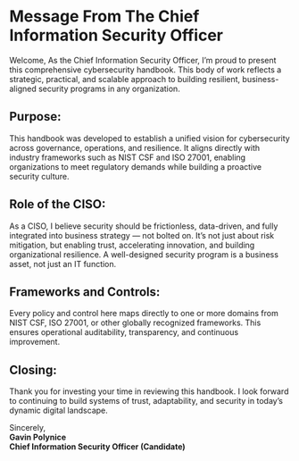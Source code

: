 # Message From The Chief Information Security Officer

Welcome, As the Chief Information Security Officer, I’m proud to present this comprehensive cybersecurity handbook. This body of work reflects a strategic, practical, and scalable approach to building resilient, business-aligned security programs in any organization.

## Purpose:
This handbook was developed to establish a unified vision for cybersecurity across governance, operations, and resilience. It aligns directly with industry frameworks such as NIST CSF and ISO 27001, enabling organizations to meet regulatory demands while building a proactive security culture. 


## Role of the CISO:
As a CISO, I believe security should be frictionless, data-driven, and fully integrated into business strategy — not bolted on. It’s not just about risk mitigation, but enabling trust, accelerating innovation, and building organizational resilience. A well-designed security program is a business asset, not just an IT function.

## Frameworks and Controls:
Every policy and control here maps directly to one or more domains from NIST CSF, ISO 27001, or other globally recognized frameworks. This ensures operational auditability, transparency, and continuous improvement.

## Closing:
Thank you for investing your time in reviewing this handbook. I look forward to continuing to build systems of trust, adaptability, and security in today’s dynamic digital landscape. 

Sincerely,  
**Gavin Polynice**  
**Chief Information Security Officer (Candidate)**





